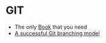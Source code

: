 # GIT

- The only [Book](https://git-scm.com/book/en/v2) that you need
- [A successful Git branching model](https://nvie.com/posts/a-successful-git-branching-model/)
